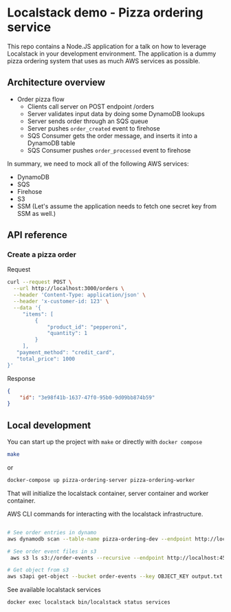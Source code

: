 # Localstack demo - Pizza ordering service

This repo contains a Node.JS application for a talk on how to leverage Localstack in your development environment. The application is a dummy pizza ordering system that uses as much AWS services as possible.

## Architecture overview

- Order pizza flow
  - Clients call server on POST endpoint /orders
  - Server validates input data by doing some DynamoDB lookups
  - Server sends order through an SQS queue
  - Server pushes `order_created` event to firehose
  - SQS Consumer gets the order message, and inserts it into a DynamoDB table
  - SQS Consumer pushes `order_processed` event to firehose

In summary, we need to mock all of the following AWS services:
- DynamoDB
- SQS
- Firehose
- S3
- SSM (Let's assume the application needs to fetch one secret key from SSM as well.)

## API reference
### Create a pizza order

Request
```bash
curl --request POST \
  --url http://localhost:3000/orders \
  --header 'Content-Type: application/json' \
  --header 'x-customer-id: 123' \
  --data '{
	 "items": [
		 {
			 "product_id": "pepperoni",
			 "quantity": 1
		 }
	 ],
   "payment_method": "credit_card",
   "total_price": 1000
}'
```
Response
```json
{
	"id": "3e98f41b-1637-47f0-95b0-9d09bb874b59"
}
```

## Local development

You can start up the project with `make` or directly with `docker compose`
```sh
make
```
or
```sh
docker-compose up pizza-ordering-server pizza-ordering-worker
```

That will initialize the localstack container, server container and worker container.


AWS CLI commands for interacting with the localstack infrastructure.
```bash

# See order entries in dynamo
aws dynamodb scan --table-name pizza-ordering-dev --endpoint http://localhost:4566  --region us-east-1

# See order event files in s3
 aws s3 ls s3://order-events --recursive --endpoint http://localhost:4566  --region us-east-1

# Get object from s3
aws s3api get-object --bucket order-events --key OBJECT_KEY output.txt --endpoint http://localhost:4566  --region us-east-1
```

See available localstack services
```sh
docker exec localstack bin/localstack status services
```
